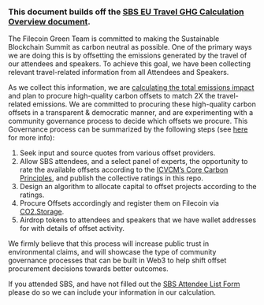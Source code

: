 ### This document builds off the [SBS EU Travel GHG Calculation Overview document](https://github.com/protocol/SBS_EU/blob/main/Travel_GHGs/Calculation_Overview.md).

The Filecoin Green Team is committed to making the Sustainable Blockchain Summit as carbon neutral as possible. One of the primary ways we are doing this is by offsetting the emissions generated by the travel of our attendees and speakers. To achieve this goal, we have been collecting relevant travel-related information from all Attendees and Speakers.

As we collect this information, we are [calculating the total emissions impact](https://github.com/protocol/SBS_EU/blob/main/Travel_GHGs/Calculation_Overview.md) and plan to procure high-quality carbon offsets to match 2X the travel-related emissions. We are committed to procuring these high-quality carbon offsets in a transparent & democratic manner, and are experimenting with a community governance process to decide which offsets we procure. This Governance process can be summarized by the following steps (see [here](https://github.com/protocol/FilecoinGreen-tools/blob/main/0007-FGTP-Offset_SBS.md) for more info):
 
1. Seek input and source quotes from various offset providers.
2. Allow SBS attendees, and a select panel of experts, the opportunity to rate the available offsets according to the [ICVCM’s Core Carbon Principles](https://icvcm.org/wp-content/uploads/2022/07/ICVCM-Public-Consultation-FINAL-Part-2.pdf), and publish the collective ratings in this repo.
3. Design an algorithm to allocate capital to offset projects according to the ratings.
4. Procure Offsets accordingly and register them on Filecoin via [CO2.Storage](https://github.com/protocol/FilecoinGreen-tools/blob/main/0006-FGTP-CO2_Storage.md).
5. Airdrop tokens to attendees and speakers that we have wallet addresses for with details of offset activity.

We firmly believe that this process will increase public trust in environmental claims, and will showcase the type of community governance processes that can be built in Web3 to help shift offset procurement decisions towards better outcomes.


If you attended SBS, and have not filled out the [SBS Attendee List Form](https://docs.google.com/forms/d/e/1FAIpQLSdNSmDINZgCaWWIU5Z0_F0abqm3DLTfzDBrns8be0NCk0Fl1g/viewform?vc=0&c=0&w=1&flr=0) please do so we can include your information in our calculation.
